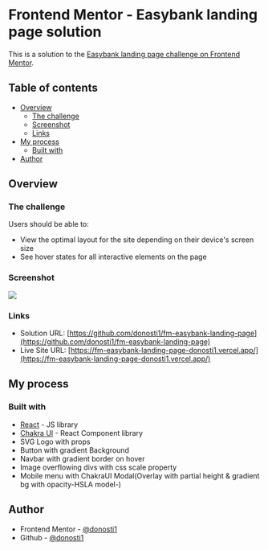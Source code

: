 # Frontend Mentor - Easybank landing page solution

This is a solution to the [Easybank landing page challenge on Frontend Mentor](https://www.frontendmentor.io/challenges/easybank-landing-page-WaUhkoDN).

## Table of contents

- [Overview](#overview)
  - [The challenge](#the-challenge)
  - [Screenshot](#screenshot)
  - [Links](#links)
- [My process](#my-process)
  - [Built with](#built-with)
- [Author](#author)



## Overview

### The challenge

Users should be able to:

- View the optimal layout for the site depending on their device's screen size
- See hover states for all interactive elements on the page

### Screenshot

![](./screenshot.jpg)

### Links

- Solution URL: [https://github.com/donosti1/fm-easybank-landing-page](https://github.com/donosti1/fm-easybank-landing-page)
- Live Site URL: [https://fm-easybank-landing-page-donosti1.vercel.app/](https://fm-easybank-landing-page-donosti1.vercel.app/)

## My process

### Built with

- [React](https://reactjs.org/) - JS library
- [Chakra UI](https://chakra-ui.com/) - React Component library
- SVG Logo with props
- Button with gradient Background
- Navbar with gradient border on hover 
- Image overflowing divs with css scale property
- Mobile menu with ChakraUI Modal(Overlay with partial height & gradient bg with opacity-HSLA model-)

## Author

- Frontend Mentor - [@donosti1](https://www.frontendmentor.io/profile/donosti1)
- Github - [@donosti1](https://github.com/donosti1)
